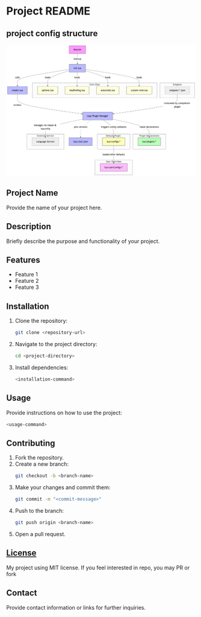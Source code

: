 # Project README

## project config structure
<img src="./assets/diagram.png"/>

## Project Name
Provide the name of your project here.

## Description
Briefly describe the purpose and functionality of your project.

## Features
- Feature 1
- Feature 2
- Feature 3

## Installation
1. Clone the repository:
    ```bash
    git clone <repository-url>
    ```
2. Navigate to the project directory:
    ```bash
    cd <project-directory>
    ```
3. Install dependencies:
    ```bash
    <installation-command>
    ```

## Usage
Provide instructions on how to use the project:
```bash
<usage-command>
```

## Contributing
1. Fork the repository.
2. Create a new branch:
    ```bash
    git checkout -b <branch-name>
    ```
3. Make your changes and commit them:
    ```bash
    git commit -m "<commit-message>"
    ```
4. Push to the branch:
    ```bash
    git push origin <branch-name>
    ```
5. Open a pull request.

## [License](./license)
My project using MIT license. If you feel interested in repo, you may PR or fork

## Contact
Provide contact information or links for further inquiries.